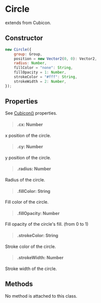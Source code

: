 # Circle

extends from Cubicon.

## Constructor

```js
new Circle({
    group: Group,
    position = new Vector2(0, 0): Vector2,
    radius: Number,
    fillColor = "none": String,
    fillOpacity = 1: Number,
    strokeColor = "#fff": String,
    strokeWidth = 2: Number,
});
```

## Properties

See [Cubicon()](./reference/cubicon/cubicon.md) properties.

> #### .cx: Number

x position of the circle.

> #### .cy: Number

y position of the circle.

> #### .radius: Number

Radius of the circle.

> #### .fillColor: String

Fill color of the circle.

> #### .fillOpacity: Number

Fill opacity of the circle's fill. (from 0 to 1)

> #### .strokeColor: String

Stroke color of the circle.

> #### .strokeWidth: Number

Stroke width of the circle.

## Methods

No method is attached to this class.
